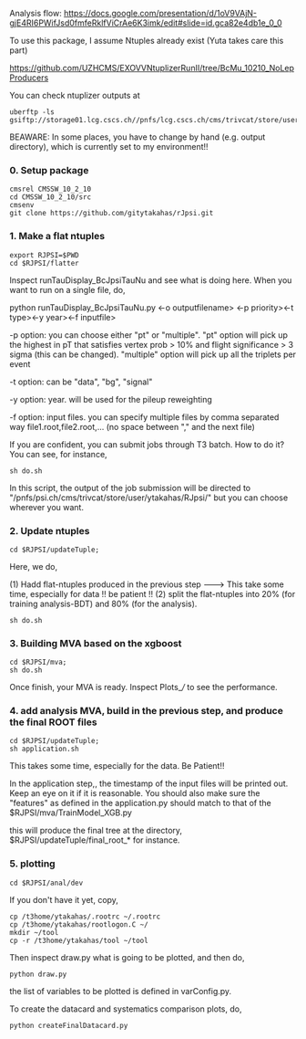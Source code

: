 Analysis flow: https://docs.google.com/presentation/d/1oV9VAjN-gjE4RI6PWifJsd0fmfeRklfViCrAe6K3imk/edit#slide=id.gca82e4db1e_0_0

To use this package, I assume Ntuples already exist (Yuta takes care this part)

https://github.com/UZHCMS/EXOVVNtuplizerRunII/tree/BcMu_10210_NoLepProducers

You can check ntuplizer outputs at 
```
uberftp -ls gsiftp://storage01.lcg.cscs.ch//pnfs/lcg.cscs.ch/cms/trivcat/store/user/ytakahas/
```

BEAWARE:
In some places, you have to change by hand (e.g. output directory), which is currently set to my environment!!


### 0. Setup package
```
cmsrel CMSSW_10_2_10
cd CMSSW_10_2_10/src
cmsenv
git clone https://github.com/gitytakahas/rJpsi.git
```


### 1. Make a flat ntuples 

```
export RJPSI=$PWD
cd $RJPSI/flatter
```

Inspect runTauDisplay_BcJpsiTauNu and see what is doing here. 
When you want to run on a single file, do, 


python runTauDisplay_BcJpsiTauNu.py <-o outputfilename> <-p priority><-t type><-y year><-f inputfile>

-p option: you can choose either "pt" or "multiple". "pt" option will pick up the highest in pT that satisfies vertex prob > 10% and flight significance > 3 sigma (this can be changed). "multiple" option will pick up all the triplets per event

-t option: can be "data", "bg", "signal"

-y option: year. will be used for the pileup reweighting

-f option: input files. you can specify multiple files by comma separated way file1.root,file2.root,... (no space between "," and the next file)


If you are confident, you can submit jobs through T3 batch. How to do it? You can see, for instance, 

```
sh do.sh 
```

In this script, the output of the job submission will be directed to "/pnfs/psi.ch/cms/trivcat/store/user/ytakahas/RJpsi/" but you can choose wherever you want. 


### 2. Update ntuples 

```
cd $RJPSI/updateTuple;
```

Here, we do, 

(1) Hadd flat-ntuples produced in the previous step ---> This take some time, especially for data !! be patient !!
(2) split the flat-ntuples into 20% (for training analysis-BDT) and 80% (for the analysis).

```
sh do.sh
```


### 3. Building MVA based on the xgboost 
```
cd $RJPSI/mva;
sh do.sh 
```

Once finish, your MVA is ready. Inspect Plots_*/* to see the performance.


### 4. add analysis MVA, build in the previous step, and produce the final ROOT files

```
cd $RJPSI/updateTuple; 
sh application.sh 
```

This takes some time, especially for the data. Be Patient!!


In the application step,, the timestamp of the input files will be printed out. Keep an eye on it if it is reasonable.
You should also make sure the "features" as defined in the application.py should match to that of the $RJPSI/mva/TrainModel_XGB.py

this will produce the final tree at the directory, $RJPSI/updateTuple/final_root_* for instance. 


### 5. plotting 

```
cd $RJPSI/anal/dev
```

If you don't have it yet, copy, 
```
cp /t3home/ytakahas/.rootrc ~/.rootrc
cp /t3home/ytakahas/rootlogon.C ~/
mkdir ~/tool
cp -r /t3home/ytakahas/tool ~/tool 
```

Then inspect draw.py what is going to be plotted, and then do, 

```
python draw.py 
```

the list of variables to be plotted is defined in varConfig.py.

To create the datacard and systematics comparison plots, do, 
```
python createFinalDatacard.py
```
